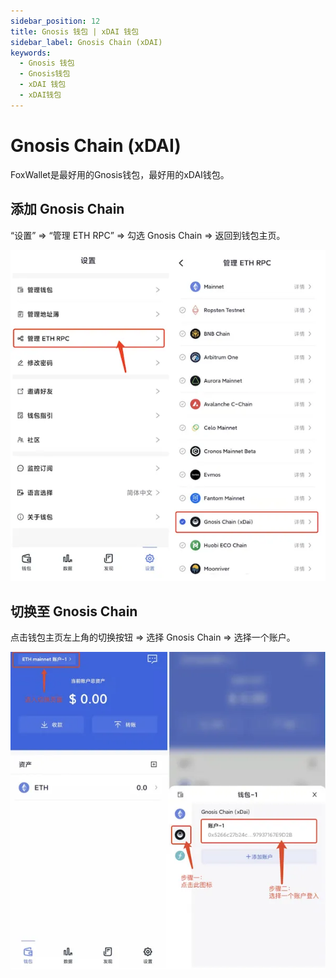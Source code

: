 ```yaml
---
sidebar_position: 12
title: Gnosis 钱包 | xDAI 钱包
sidebar_label: Gnosis Chain (xDAI)
keywords:
  - Gnosis 钱包
  - Gnosis钱包
  - xDAI 钱包
  - xDAI钱包
---
```


# Gnosis Chain (xDAI)

FoxWallet是最好用的Gnosis钱包，最好用的xDAI钱包。

## 添加 Gnosis Chain

“设置” => “管理 ETH RPC” => 勾选 Gnosis Chain => 返回到钱包主页。

![](../img/add-gnosis.webp)

## 切换至 Gnosis Chain

点击钱包主页左上角的切换按钮 => 选择 Gnosis Chain => 选择一个账户。

![](../img/switch-gnosis.webp)